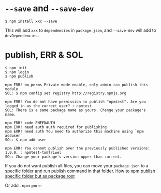 # `--save` and `--save-dev`

`$ npm install xxx --save`

This will add `xxx` to `dependencies` in `package.json`, and `--save-dev` will add to `devDependencies`.

# publish, ERR & SOL
```
$ npm init
$ npm login
$ npm publish
```

```
npm ERR! no_perms Private mode enable, only admin can publish this module
SOL: $ npm config set registry http://registry.npmjs.org
```

```
npm ERR! You do not have permission to publish "npmtest". Are you logged in as the correct user? : npmtest
SOL: There is a same package name as yours. Change your package's name.
```

```
npm ERR! code ENEEDAUTH
npm ERR! need auth auth required for publishing
npm ERR! need auth You need to authorize this machine using `npm adduser`
SOL: $ npm add user
```

```
npm ERR! You cannot publish over the previously published versions: 1.0.0. : npmtest-tomfriwel
SOL: Change your package's version upper than current.
```


If you do not want publish all files, you can move your `package.json` to a specific folder and run publish command in that folder.
[How to npm publish specific folder but as package root](https://stackoverflow.com/questions/38935176/how-to-npm-publish-specific-folder-but-as-package-root)

Or add `.npmignore`